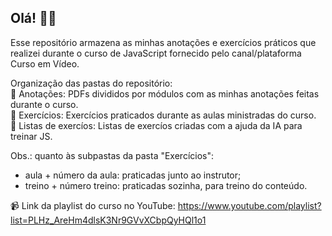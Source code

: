 ## Olá! 👋🏼


Esse repositório armazena as minhas anotações e exercícios práticos que realizei durante o curso de JavaScript fornecido pelo canal/plataforma Curso em Vídeo.  

Organização das pastas do repositório:  
📂 Anotações: PDFs divididos por módulos com as minhas anotações feitas durante o curso.  
📂 Exercícios: Exercícios praticados durante as aulas ministradas do curso.  
	📂 Listas de exercíos: Listas de exercíos criadas com a ajuda da IA para treinar JS.  

Obs.: quanto às subpastas da pasta "Exercícios":
- aula + número da aula: praticadas junto ao instrutor;
- treino + número treino: praticadas sozinha, para treino do conteúdo.  

📹 Link da playlist do curso no YouTube: https://www.youtube.com/playlist?list=PLHz_AreHm4dlsK3Nr9GVvXCbpQyHQl1o1
